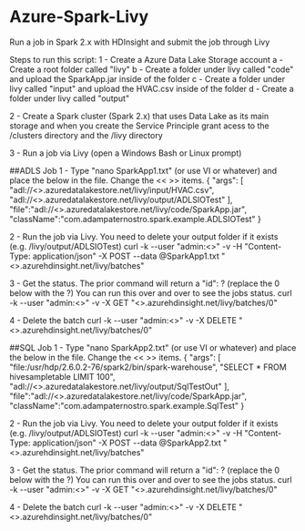 # Azure-Spark-Livy
Run a job in Spark 2.x with HDInsight and submit the job through Livy

Steps to run this script:
1 - Create a Azure Data Lake Storage account
    a - Create a root folder called "livy"
    b - Create a folder under livy called "code" and upload the SparkApp.jar inside of the folder
    c - Create a folder under livy called "input" and upload the HVAC.csv inside of the folder
    d - Create a folder under livy called "output"

2 - Create a Spark cluster (Spark 2.x) that uses Data Lake as its main storage and when you create the Service Principle grant acess to the /clusters directory and the /livy directory

3 - Run a job via Livy (open a Windows Bash or Linux prompt)

##ADLS Job
1 - Type "nano SparkApp1.txt" (or use VI or whatever) and place the below in the file.  Change the << >> items.
{ "args":
[
"adl://<<YOUR-DATA-LAKE>>.azuredatalakestore.net/livy/input/HVAC.csv",
"adl://<<YOUR-DATA-LAKE>>.azuredatalakestore.net/livy/output/ADLSIOTest"
],
"file":"adl://<<YOUR-DATA-LAKE>>.azuredatalakestore.net/livy/code/SparkApp.jar",
"className":"com.adampaternostro.spark.example.ADLSIOTest" }

2 - Run the job via Livy.  You need to delete your output folder if it exists (e.g. /livy/output/ADLSIOTest)
curl -k --user "admin:<<YOUR-HDI-PASSWORD>>" -v -H "Content-Type: application/json" -X POST --data @SparkApp1.txt "<<YOUR-HDI-CLUSTERNAME>>.azurehdinsight.net/livy/batches"

3 - Get the status.  The prior command will return a "id": ? (replace the 0 below with the ?)  You can run this over and over to see the jobs status.
curl -k --user "admin:<<YOUR-HDI-PASSWORD>>" -v -X GET "<<YOUR-HDI-CLUSTERNAME>>.azurehdinsight.net/livy/batches/0"

4 - Delete the batch
curl -k --user "admin:<<YOUR-HDI-PASSWORD>>" -v -X DELETE "<<YOUR-HDI-CLUSTERNAME>>.azurehdinsight.net/livy/batches/0"

##SQL Job
1 - Type "nano SparkApp2.txt" (or use VI or whatever) and place the below in the file.  Change the << >> items.
{ "args":
[
"file:/usr/hdp/2.6.0.2-76/spark2/bin/spark-warehouse",
"SELECT * FROM hivesampletable LIMIT 100",
"adl://<<YOUR-DATA-LAKE>>.azuredatalakestore.net/livy/output/SqlTestOut"
],
"file":"adl://<<YOUR-DATA-LAKE>>.azuredatalakestore.net/livy/code/SparkApp.jar",
"className":"com.adampaternostro.spark.example.SqlTest" }


2 - Run the job via Livy.  You need to delete your output folder if it exists (e.g. /livy/output/ADLSIOTest)
curl -k --user "admin:<<YOUR-HDI-PASSWORD>>" -v -H "Content-Type: application/json" -X POST --data @SparkApp2.txt "<<YOUR-HDI-CLUSTERNAME>>.azurehdinsight.net/livy/batches"

3 - Get the status.  The prior command will return a "id": ? (replace the 0 below with the ?)  You can run this over and over to see the jobs status.
curl -k --user "admin:<<YOUR-HDI-PASSWORD>>" -v -X GET "<<YOUR-HDI-CLUSTERNAME>>.azurehdinsight.net/livy/batches/0"

4 - Delete the batch
curl -k --user "admin:<<YOUR-HDI-PASSWORD>>" -v -X DELETE "<<YOUR-HDI-CLUSTERNAME>>.azurehdinsight.net/livy/batches/0"

